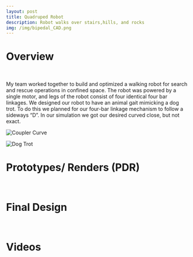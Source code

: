 ```yaml
---
layout: post
title: Quadruped Robot
description: Robot walks over stairs,hills, and rocks
img: /img/bipedal_CAD.png
---
```


# Overview
<br />

My team worked together to build and optimized a walking robot for search and rescue operations in confined space. The robot was powered by a single motor, and legs of the robot consist of four identical four bar linkages. We designed our robot to have an animal gait mimicking a dog trot. To do this we planned for our four-bar linkage mechanism to follow a sideways “D”. In our simulation we got our desired curved close, but not exact.

![Coupler Curve](http://krcarter.github.io/img/biped_gif1.gif)

![Dog Trot](http://krcarter.github.io/img/biped_gif2.gif)

# Prototypes/ Renders (PDR)
<br />

# Final Design
<br />

# Videos
<br />
